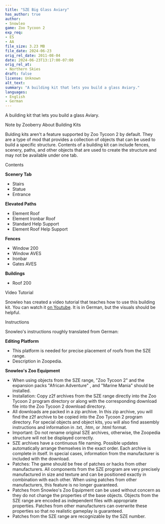 ```yaml
---
title: "SZE Big Glass Aviary"
has_author: true
author: 
- Snowleo
game: Zoo Tycoon 2
exp_req:
- ES
- AA 
file_size: 3.23 MB
file_date: 2024-06-23
orig_rel_date: 2011-08-04
date: 2024-06-23T13:17:00-07:00
orig_rel_at: 
- Northern Skies
draft: false
license: Unknown
alt_text: 
summary: "A building kit that lets you build a glass Aviary."
languages:
- English
- German
---
```


A building kit that lets you build a glass Aviary.


Note by Zooberry About Building Kits


Bulding kits aren't a feature supported by Zoo Tycoon 2 by default. They are a type of mod that provides a collection of objects that can be used to build a specific structure. Contents of a building kit can include fences, scenery, paths, and other objects that are used to create the structure and may not be available under one tab.


Contents


**Scenery Tab**
- Stairs
- Statue
- Entrance

**Elevated Paths**
- Element Roof
- Element Ironbar Roof
- Standard Help Support
- Element Roof Help Support

**Fences**
- Window 200
- Window AVES
- Ironbar
- Gates AVES

**Buildings**
- Roof 200


Video Tutorial


Snowleo has created a video tutorial that teaches how to use this building kit. You can watch it [on Youtube](https://www.youtube.com/watch?v=Mkx2cHpgIsY). It is in German, but the visuals should be helpful.


Instructions


Snowleo's instructions roughly translated from German:

**Editing Platform**

- This platform is needed for precise placement of roofs from the SZE range.
- Description in Zoopedia.

**Snowleo's Zoo Equipment**

- When using objects from the SZE range, "Zoo Tycoon 2" and the expansion packs "African Adventure" , and "Marine Mania" should be installed.
- Installation: Copy z2f archives from the SZE range directly into the Zoo Tycoon 2 program directory or along with the corresponding download file into the Zoo Tycoon 2 download directory.
- All downloads are packed in a zip archive. In this zip archive, you will find the z2f archive to be copied into the Zoo Tycoon 2 program directory. For special objects and object kits, you will also find assembly instructions and information in .txt, .htm, or .html format.
- Important: Do not rename original SZE archives, otherwise, the Zoopedia structure will not be displayed correctly.
- SZE archives have a continuous file naming. Possible updates automatically arrange themselves in the exact order. Each archive is complete in itself. In special cases, information from the manufacturer is included with the download.
- Patches: The game should be free of patches or hacks from other manufacturers. All components from the SZE program are very precisely manufactured in size and texture and can be positioned exactly in combination with each other. When using patches from other manufacturers, this feature is no longer guaranteed.
- Patches from Snowleo's Zoo Equipment can be used without concern as they do not change the properties of the base objects. Objects from the SZE range are encoded as independent files with appropriate properties. Patches from other manufacturers can overwrite these properties so that no realistic gameplay is guaranteed.
- Patches from the SZE range are recognizable by the SZE number.